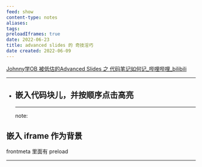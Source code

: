 ```yaml
---
feed: show
content-type: notes
aliases: 
tags: 
preloadIframes: true  
date: 2022-06-23
title: advanced slides 的 奇技淫巧
date created: 2022-06-09
---
```


[Johnny学OB 被低估的Advanced Slides 之 代码笔记如何记_哔哩哔哩_bilibili](https://www.bilibili.com/video/BV1p44y1G7Do)

---
- ## 嵌入代码块儿，并按顺序点击高亮
  
  
  ---
  
  note:

## 嵌入 iframe 作为背景

frontmeta 里面有 preload

<!-- .slide: data-background-iframe='https://weread.qq.com' data-background-interactive -->

---

<!-- .slide: data-background-iframe='https://notion.so' data-background-interactive -->
